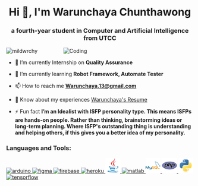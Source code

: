 <h1 align="center">Hi 👋, I'm Warunchaya Chunthawong</h1>
<h3 align="center">a fourth-year student in Computer and Artificial Intelligence from UTCC</h3>
<img align="right" alt="Coding" width="350" src="https://i.pinimg.com/originals/fc/71/63/fc71635c7f1b09ed30413f59bb749582.gif">


<p align="left"> <img src="https://komarev.com/ghpvc/?username=mildwrchy&label=Profile%20views&color=0e75b6&style=flat" alt="mildwrchy" /> </p>

-  🔭 I’m currently Internship on **Quality Assurance**
- 🌱 I’m currently learning **Robot Framework, Automate Tester**

- 📫 How to reach me **Warunchaya.13@gmail.com**

- 📄 Know about my experiences [Warunchaya's Resume](https://www.canva.com/design/DAFY4O4r7OE/rRbU5bwz9z_DiWk4kab2DQ/view?utm_content=DAFY4O4r7OE&utm_campaign=designshare&utm_medium=link2&utm_source=sharebutton)

- ⚡ Fun fact **I’m an Idealist with ISFP personality type. This means ISFPs are hands-on people. Rather than thinking, brainstorming ideas or long-term planning. Where ISFP's outstanding thing is understanding and helping others, if this gives you a better idea of my personality.**


<h3 align="left">Languages and Tools:</h3>
<p align="left"> <a href="https://www.arduino.cc/" target="_blank" rel="noreferrer"> <img src="https://cdn.worldvectorlogo.com/logos/arduino-1.svg" alt="arduino" width="40" height="40"/> </a> <a href="https://www.figma.com/" target="_blank" rel="noreferrer"> <img src="https://www.vectorlogo.zone/logos/figma/figma-icon.svg" alt="figma" width="40" height="40"/> </a> <a href="https://firebase.google.com/" target="_blank" rel="noreferrer"> <img src="https://www.vectorlogo.zone/logos/firebase/firebase-icon.svg" alt="firebase" width="40" height="40"/> </a> <a href="https://heroku.com" target="_blank" rel="noreferrer"> <img src="https://www.vectorlogo.zone/logos/heroku/heroku-icon.svg" alt="heroku" width="40" height="40"/> </a> <a href="https://www.java.com" target="_blank" rel="noreferrer"> <img src="https://raw.githubusercontent.com/devicons/devicon/master/icons/java/java-original.svg" alt="java" width="40" height="40"/> </a> <a href="https://www.mathworks.com/" target="_blank" rel="noreferrer"> <img src="https://upload.wikimedia.org/wikipedia/commons/2/21/Matlab_Logo.png" alt="matlab" width="40" height="40"/> </a> <a href="https://www.mysql.com/" target="_blank" rel="noreferrer"> <img src="https://raw.githubusercontent.com/devicons/devicon/master/icons/mysql/mysql-original-wordmark.svg" alt="mysql" width="40" height="40"/> </a> <a href="https://www.php.net" target="_blank" rel="noreferrer"> <img src="https://raw.githubusercontent.com/devicons/devicon/master/icons/php/php-original.svg" alt="php" width="40" height="40"/> </a> <a href="https://www.python.org" target="_blank" rel="noreferrer"> <img src="https://raw.githubusercontent.com/devicons/devicon/master/icons/python/python-original.svg" alt="python" width="40" height="40"/> </a> <a href="https://www.tensorflow.org" target="_blank" rel="noreferrer"> <img src="https://www.vectorlogo.zone/logos/tensorflow/tensorflow-icon.svg" alt="tensorflow" width="40" height="40"/> </a> </p>


